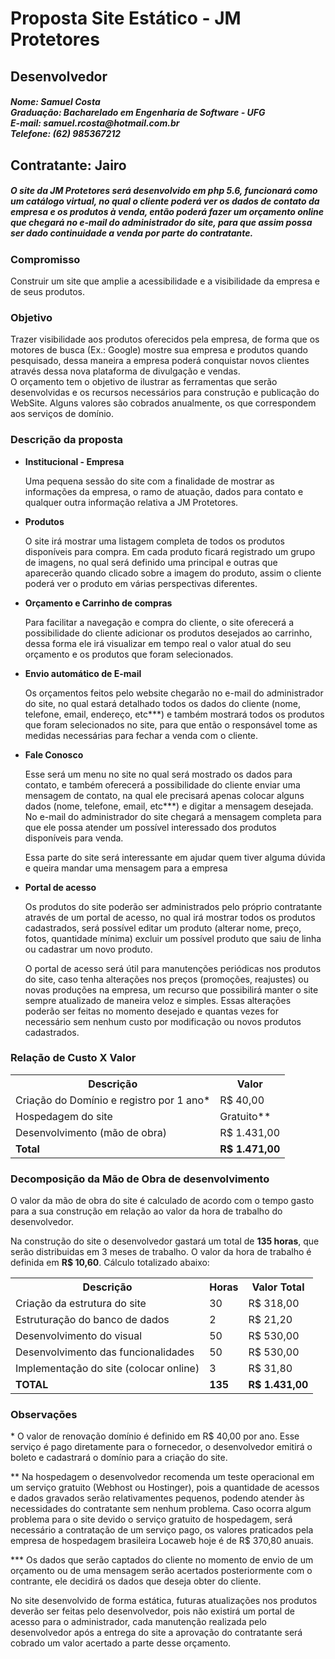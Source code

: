 <h1>Proposta Site Estático - JM Protetores</h1>

<h2>Desenvolvedor</h2>
<h5>Nome: Samuel Costa<br />
Graduação: Bacharelado em Engenharia de Software - UFG<br />
E-mail: samuel.rcosta@hotmail.com.br<br />
Telefone: (62) 985367212
</h5>
<h2>Contratante: Jairo</h2>
<h5>O site da JM Protetores será desenvolvido em php 5.6, funcionará como um catálogo virtual, no qual o cliente poderá ver os dados de contato da empresa e os produtos à venda, então poderá fazer um orçamento online que chegará no e-mail do administrador do site, para que assim possa ser dado continuidade a venda por parte do contratante.</h5>

<h3>Compromisso</h3>
<p>Construir um site que amplie a acessibilidade e a visibilidade da empresa e de seus produtos.</p>
<h3>Objetivo</h3>
<p>Trazer visibilidade aos produtos oferecidos pela empresa, de forma que os motores de busca (Ex.: Google) mostre sua empresa e produtos quando pesquisado, dessa maneira a empresa poderá conquistar novos clientes através dessa nova plataforma de divulgação e vendas.<br />
O orçamento tem o objetivo de ilustrar as ferramentas que serão desenvolvidas e os recursos necessários para construção e publicação do WebSite. Alguns valores são cobrados anualmente, os que correspondem aos serviços de domínio.</p>

<h3>Descrição da proposta</h3>
<ul>
    <li>
        <strong>Institucional - Empresa</strong>
        <p>Uma pequena sessão do site com a finalidade de mostrar as informações da empresa, o ramo de atuação, dados para contato e qualquer outra informação relativa a JM Protetores.</p>
    </li>
    <li>
        <strong>Produtos</strong>
        <p>O site irá mostrar uma listagem completa de todos os produtos disponíveis para compra. Em cada produto ficará registrado um grupo de imagens, no qual será definido uma principal e outras que aparecerão quando clicado sobre a imagem do produto, assim o cliente poderá ver o produto em várias perspectivas diferentes.</p>
    </li>
    <li>
        <strong>Orçamento e Carrinho de compras</strong>
        <p>Para facilitar a navegação e compra do cliente, o site oferecerá a possibilidade do cliente adicionar os produtos desejados ao carrinho, dessa forma ele irá visualizar em tempo real o valor atual do seu orçamento e os produtos que foram selecionados.</p>
    </li>
    <li>
        <strong>Envio automático de E-mail</strong>
        <p>Os orçamentos feitos pelo website chegarão no e-mail do administrador do site, no qual estará detalhado todos os dados do cliente (nome, telefone, email, endereço, etc***) e também mostrará todos os produtos que foram selecionados no site, para que então o responsável tome as medidas necessárias para fechar a venda com o cliente.</p>
    </li>
    <li>
        <strong>Fale Conosco</strong>
        <p>Esse será um menu no site no qual será mostrado os dados para contato, e também oferecerá a possibilidade do cliente enviar uma mensagem de contato, na qual ele precisará apenas colocar alguns dados (nome, telefone, email, etc***) e digitar a mensagem desejada. No e-mail do administrador do site chegará a mensagem completa para que ele possa atender um possível interessado dos produtos disponíveis para venda.</p>
        <p>Essa parte do site será interessante em ajudar quem tiver alguma dúvida e queira mandar uma mensagem para a empresa</p>
    </li>
    <li>
        <strong>Portal de acesso</strong>
        <p>Os produtos do site poderão ser administrados pelo próprio contratante através de um portal de acesso, no qual irá mostrar todos os produtos cadastrados, será possível editar um produto (alterar nome, preço, fotos, quantidade mínima) excluir um possível produto que saiu de linha ou cadastrar um novo produto.</p>
        <p>O portal de acesso será útil para manutenções periódicas nos produtos do site, caso tenha alterações nos preços (promoções, reajustes) ou novas produções na empresa, um recurso que possibilirá manter o site sempre atualizado de maneira veloz e simples. Essas alterações poderão ser feitas no momento desejado e quantas vezes for necessário sem nenhum custo por modificação ou novos produtos cadastrados.</p>
    </li>
</ul>

<h3>Relação de Custo X Valor</h3>
<table>
<tr>
    <th>
        Descrição
    </th>
    <th>
        Valor
    </th>
</tr>
<tr>
    <td>
        Criação do Domínio e registro por 1 ano*
    </td>
    <td>
        R$ 40,00
    </td>
</tr>
<tr>
    <td>
        Hospedagem do site
    </td>
    <td>
        Gratuito**
    </td>
</tr>
<tr>
    <td>
        Desenvolvimento (mão de obra)
    </td>
    <td>
        R$ 1.431,00
    </td>
</tr>
<tr>
    <td>
        <strong>Total</strong>
    </td>
    <td>
        <strong>R$ 1.471,00</strong>
    </td>
</tr>
</table>

<h3>Decomposição da Mão de Obra de desenvolvimento</h3>
<p>O valor da mão de obra do site é calculado de acordo com o tempo gasto para a sua construção em relação ao valor da hora de trabalho do desenvolvedor.</p>
<p>Na construção do site o desenvolvedor gastará um total de <strong>135 horas</strong>, que serão distribuidas em 3 meses de trabalho. O valor da hora de trabalho é definida em <strong>R$ 10,60</strong>. Cálculo totalizado abaixo:</p>
<table>
    <tr>
        <th>Descrição</th>
        <th>Horas</th>
        <th>Valor Total</th>
    </tr>
    <tr>
        <td>Criação da estrutura do site</td><td>30</td><td>R$ 318,00</td>
    </tr>
    <tr>
        <td>Estruturação do banco de dados</td><td>2</td><td>R$ 21,20</td>
    </tr>
    <tr>
        <td>Desenvolvimento do visual</td><td>50</td><td>R$ 530,00</td>
    </tr>
    <tr>
        <td>Desenvolvimento das funcionalidades</td><td>50</td><td>R$ 530,00</td>
    </tr>
    <tr>
        <td>Implementação do site (colocar online)</td><td>3</td><td>R$ 31,80</td>
    </tr>
    <tr>
        <td><strong>TOTAL</strong></td><td><strong>135</strong></td><td><strong>R$ 1.431,00</strong></td>
    </tr>
</table>

<h3>Observações</h3>
<p>* O valor de renovação domínio é definido em R$ 40,00 por ano. Esse serviço é pago diretamente para o fornecedor, o desenvolvedor emitirá o boleto e cadastrará o domínio para a criação do site.</p>
<p>** Na hospedagem o desenvolvedor recomenda um teste operacional em um serviço gratuito (Webhost ou Hostinger), pois a quantidade de acessos e dados gravados serão relativamentes pequenos, podendo atender às necessidades do contratante sem nenhum problema. Caso ocorra algum problema para o site devido o serviço gratuito de hospedagem, será necessário a contratação de um serviço pago, os valores praticados pela empresa de hospedagem brasileira Locaweb hoje é de R$ 370,80 anuais.</p>
<p>*** Os dados que serão captados do cliente no momento de envio de um orçamento ou de uma mensagem serão acertados posteriormente com o contrante, ele decidirá os dados que deseja obter do cliente.</p>
<p>No site desenvolvido de forma estática, futuras atualizações nos produtos deverão ser feitas pelo desenvolvedor, pois não existirá um portal de acesso para o administrador, cada manutenção realizada pelo desenvolvedor após a entrega do site a aprovação do contratante será cobrado um valor acertado a parte desse orçamento.